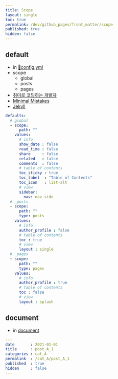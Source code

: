 ```yaml
---
title: Scope
layout: single
toc: true
permalink: /dev/github_pages/front_matter/scope
published: true
hidden: false
---
```


<head>
  <base target="_blank">
</head>



## default

- in [🧱config.yml](/dev/github_pages/start/setting/config_yml)
- scope
  - global
  - posts
  - pages
- [취미로 코딩하는 개발자](https://devinlife.com/howto%20github%20pages/blog-config/#9-_posts-_pages-%EA%B8%B0%EB%B3%B8-%EC%84%A4%EC%A0%95)
- [Minimal Mistakes](https://mmistakes.github.io/minimal-mistakes/docs/configuration/#front-matter-defaults)
- [Jekyll](https://jekyllrb.com/docs/configuration/front-matter-defaults/)

```yml
defaults:
  # global
  - scope:
      path: ""
    values:
      # info
      show_date : false
      read_time : false
      share     : false
      related   : false
      comments  : false
      # table of contents
      toc_sticky : true
      toc_label  : "Table of Contents"
      toc_icon   : list-alt
      # view
      sidebar:
        nav: nav_side
  # _posts
  - scope:
      path: ""
      type: posts
    values:
      # info
      author_profile : false
      # table of contents
      toc : true
      # view
      layout : single
  # _pages
  - scope:
      path: ""
      type: pages
    values:
      # info
      author_profile : true
      # table of contents
      toc : false
      # view
      layout : splash
```



## document

- in [document](/dev/github_pages/front_matter/document)

```yml
---
date       : 2021-01-01
title      : post_A_1
categories : cat_A
permalink  : /cat_A/post_A_1
published  : true
hidden     : false
---
```
